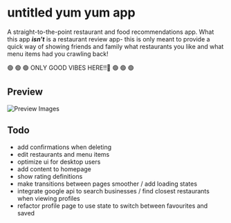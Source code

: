 # untitled yum yum app

A straight-to-the-point restaurant and food recommendations app. What this app <em><strong>isn't</strong></em> is a restaurant review app- this is only meant to provide a quick way of showing friends and family what restaurants you like and what menu items had you crawling back!

🟢 🟢 🟢 ONLY GOOD VIBES HERE!!😤 🟢 🟢 🟢

## Preview

![Preview Images](https://i.imgur.com/7fP0gRU.png?1)

## Todo
- add confirmations when deleting
- edit restaurants and menu items
- optimize ui for desktop users
- add content to homepage
- show rating definitions
- make transitions between pages smoother / add loading states
- integrate google api to search businesses / find closest restaurants when viewing profiles
- refactor profile page to use state to switch between favourites and saved
